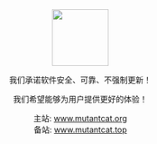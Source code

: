 <div align=center>
	<img src="https://s2.loli.net/2025/01/11/PD45Ov2gzl8QfTU.jpg" style="width:100px;" width="100"/>
</div>

<div align=center>

我们承诺软件安全、可靠、不强制更新！

我们希望能够为用户提供更好的体验！

主站: www.mutantcat.org <br/>
备站: www.mutantcat.top
</div>
